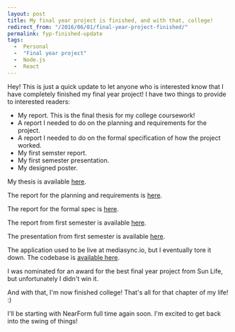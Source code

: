 ```yaml
---
layout: post
title: My final year project is finished, and with that, college!
redirect_from: "/2016/06/01/final-year-project-finished/"
permalink: fyp-finished-update
tags: 
  -  Personal
  -  "Final year project"
  -  Node.js
  -  React
---
```


Hey! This is just a quick update to let anyone who is interested know that I have completely finished my final year project! I have two things to provide to interested readers:

  - My report. This is the final thesis for my college coursework!
  - A report I needed to do on the planning and requirements for the project.
  - A report I needed to do on the formal specification of how the project worked.
  - My first semster report.
  - My first semester presentation.
  - My designed poster.

My thesis is available [here](https://mega.nz/#!ZIhwQQpD!WpwyeIxzy4XxU0BZ9IcRMQp3xXr70sp5Dx9d0f61msw).

The report for the planning and requirements is [here](https://mega.nz/#!0UpSmKiC!iwkuYwltVh7MLWJYc7Tv3ZJFtTfJX7_xmoqj0lwafr4).

The report for the formal spec is [here](https://mega.nz/#!JcRVhKTK!wz8OL7XPI-pO7MRKI6bbbq3_x28Ji2NUAPVQuKiC22U).

The report from first semester is available [here](https://mega.nz/#!gBA3xbKT!13-F_gkN535cXwZ_F8Ipqg9nSFOW3eTQtZEYiZFRaI8).

The presentation from first semester is available [here](/fyp-presentation).

The application used to be live at mediasync.io, but I eventually tore it down. The codebase is [available here](https://github.com/thekemkid/mediasync).

I was nominated for an award for the best final year project from Sun Life, but unfortunately I didn't win it.

And with that, I'm now finished college! That's all for that chapter of my life! :)

I'll be starting with NearForm full time again soon. I'm excited to get back into the swing of things!
